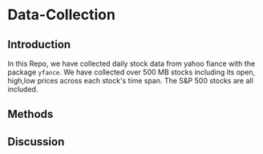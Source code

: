 # Data-Collection
## Introduction
In this Repo, we have collected daily stock data from yahoo fiance with the package `yfance`. We have collected over 500 MB stocks including its open, high,low prices across each stock's time span. The S&P 500 stocks are all included.

## Methods

## Discussion

